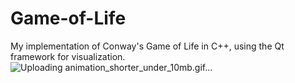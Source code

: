 # Game-of-Life
My implementation of Conway's Game of Life in C++, using the Qt framework for visualization.
![Uploading animation_shorter_under_10mb.gif…]()
